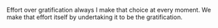 Effort over gratification always
I make that choice at every moment.
We make that effort itself by undertaking it to be the gratification.
